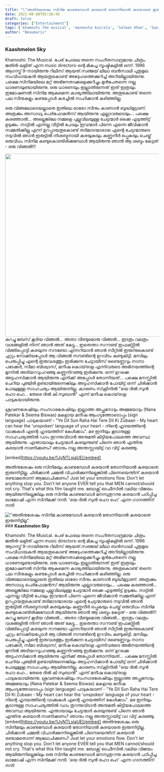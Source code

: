 ```yaml
---
title: "\"അതിനുശേഷം സിനിമ കാണുമ്പോൾ കരയാൻ തോന്നിയാൽ കരയാതെ ഇരുന്നിട്ടില്ല\""
date: 2022-08-08T05:50:45
draft: false
categories: ["Entertainment"]
tags: ['khamoshi the musical', 'maneesha koirala', 'Salman Khan', 'Sanjay Leela Bhansali']
author: "Beaumaris"
---
```


<h3 id="jsc_c_1i" class="gmql0nx0 l94mrbxd p1ri9a11 lzcic4wl aahdfvyu hzawbc8m"><span class=""><span class="nc684nl6"><strong>Kaashmelon Sky</strong></span></span></h3>
Khamoshi: The Musical. പേര് പോലെ തന്നെ സംഗീതസാന്ദ്രമായ ചിത്രം. ജതിൻ-ലളിത് എന്ന music directors-ന്റെ മികച്ച സൃഷ്ടികളിൽ ഒന്ന്. 1996 ആഗസ്ത് 9-നായിരുന്നു റിലീസ് ആയത്.സഞ്ജയ് ലീലാ ബൻസാലി പുതുമുഖ സംവിധായകൻ ആയതുകൊണ്ട് അദ്ദേഹത്തെക്കുറിച്ച് അറിയില്ലായിരുന്നു. പക്ഷെ സിനിമയിലെ മറ്റ് അഭിനേതാക്കളെക്കുറിച്ചും മുൻപേതന്നെ നല്ല ധാരണയുണ്ടായിരുന്നു. ഒരു ധാരണയും ഇല്ലാതിരുന്നത് ഇത് ഇത്രയും ഇമോഷണൽ സിനിമ ആകുമെന്ന കാര്യത്തിലായിരുന്നു. അതുകൊണ്ട് തന്നെ പല സീനുകളും കണ്ടപ്പോൾ കരച്ചിൽ സഹിക്കാൻ കഴിഞ്ഞില്ല.

ഒരു വിങ്ങലോടെയല്ലാതെ ഇതിലെ ഓരോ സീനും കാണാൻ ബുദ്ധിമുട്ടാണ്. അത്രക്കും അസാധ്യ പെർഫോമൻസ് ആയിരുന്നു എല്ലാവരുടെയും... പക്ഷെ കരഞ്ഞാൽ... അല്ലെങ്കിലേ നമ്മളെ പുല്ലുവിലയുള്ള ചേട്ടന്മാർ ഒക്കെ എടുത്തിട്ട് ഉടുക്കും. നാട്ടിൽ എന്നല്ല വീട്ടിൽ പോലും ഇവന്മാർ പിന്നെ എന്നെ ജീവിക്കാൻ സമ്മതിക്കില്ല എന്ന് ഉറപ്പായതുകൊണ്ട് തടിമാടന്മാരായ എന്റെ ചേട്ടന്മാരുടെ നടുവിൽ ഞാൻ ഇരുട്ടിൽ നിശബ്ദനായി കരയുകയും കണ്ണുനീർ ഒപ്പുകയും ചെയ്ത് ഒരുവിധം സിനിമ കണ്ടുകൊണ്ടിരിക്കുമ്പോൾ ആയിരുന്നു ഞാൻ ആ ശബ്ദം കേട്ടത് - ഒരു വിങ്ങൽ!!!

<img class="size-full wp-image-345759 aligncenter" src="https://cdn.boolokam.com/articles/2022/08/hrh.webp" alt="" width="900" height="600" />കുറച്ചു ബേസ് കൂടിയ വിങ്ങൽ... അതാ വീണ്ടുമൊരു വിങ്ങൽ... ഇടതും വലതും വശങ്ങളിൽ നിന്ന് ഞാൻ അത് കേട്ടു... ഇതെന്താ സറൗണ്ട് ഇഫക്ട്സിൽ വിങ്ങിപ്പൊട്ടി കരയുന്ന സൗണ്ടോ എന്നറിയാൻ ഞാൻ സീറ്റിൽ ഇരുന്നുകൊണ്ട് ചുറ്റും നോക്കിയപ്പോൾ ആ വിങ്ങൽ സൗണ്ടിന്റെ ഉറവിടം കണ്ടുകിട്ടി. മസിലും പെരുപ്പിച്ചു എന്റെ ഇരുവശത്തും ഇരിക്കുന്ന ചേട്ടായീസ് രണ്ടെണ്ണവും നാനാ പടേക്കർ, സീമാ ബിശ്വാസ്, മനീഷ കൊയ്‌രാള എന്നിവരുടെ അഭിനയത്തിന്റെ മുന്നിൽ അടിയറവുപറഞ്ഞു കണ്ണുനിറഞ്ഞു ഇരിക്കുന്നു.
ഒന്ന് ഉറക്കെ അട്ടഹസിക്കാൻ ആയിരുന്നു എനിക്ക് അപ്പോൾ തോന്നിയത്... പക്ഷെ മനസ്സിൽ ചെറിയ പുഞ്ചിരി ഉണ്ടായിരുന്നെങ്കിലും അട്ടഹസിക്കാൻ പോയിട്ട് ഒന്ന് ചിരിക്കാൻ പോലുമുള്ള സാഹചര്യം ആയിരുന്നില്ല. കാരണം സ്‌ക്രീനിൽ "യെ ദിൽ സുൻ രഹാ ഹെ... തേരെ ദിൽ കി സുബാൻ" എന്ന് മനീഷ കൊയ്‌രാള പാടുകയായിരുന്നു.

ശ്രവണശേഷിയും സംസാരശേഷിയും ഇല്ലാത്ത അച്ഛനോടും അമ്മയോടും (Nana Patekar &amp; Seema Biswas) മകളായ മനീഷ ആംഗ്യത്തോടൊപ്പം (sign language) പാടുകയാണ് - "Ye Dil Sun Raha Hai Tere Dil Ki Zubaan - My heart can hear the 'unspoken' language of your heart - നിന്റെ ഹൃദയത്തിന്റെ വാക്കുകൾ എന്റെ ഹൃദയത്തിന് കേൾക്കാം". മഴ ഇനിയും കൂടാനുള്ള സാഹചര്യത്തിൽ ഡാം തുറന്നുവിടാൻ അനുമതി കിട്ടിയപോലത്തെ അവസ്ഥ ആയിരുന്നു. എന്തായാലും ചേട്ടന്മാർ കരയുന്നുണ്ട് പിന്നെ ഞാൻ എന്തിനു കരയാൻ നാണിക്കണം? ഞാനും നല്ല അന്തസ്സായിട്ട് വാ വിട്ട് കരഞ്ഞു.

[embed]https://youtu.be/1JyNTLsjaUE[/embed]

അതിനുശേഷം ഒരു സിനിമയും കാണുമ്പോൾ കരയാൻ തോന്നിയാൽ കരയാതെ ഇരുന്നിട്ടില്ല. ചിരിക്കാൻ ചമ്മൽ വിചാരിക്കുന്നില്ലെങ്കിൽ പിന്നെയെന്തിന് കരയാൻ രണ്ടാമതൊന്ന് ആലോചിക്കണം? Just let your emotions flow. Don't let anything stop you. Don't let anyone EVER tell you that MEN cannot/should not cry. That's what this film taught me. ബോക്സ് ഓഫീസിൽ വലിയ വിജയം ആയിരുന്നില്ലെങ്കിലും ഒരു സിനിമ കാണുമ്പോൾ മനസുതുറന്നു കരയാൻ പഠിപ്പിച്ച ഖാമോഷി എന്ന സിനിമക്ക് നന്ദി. 'യെ ദിൽ സുൻ രഹാ ഹെ' എന്ന ഗാനത്തിന് നന്ദി


!["അതിനുശേഷം സിനിമ കാണുമ്പോൾ കരയാൻ തോന്നിയാൽ കരയാതെ ഇരുന്നിട്ടില്ല"](https://cdn.boolokam.com/articles/2022/08/hrh.webp)### **Kaashmelon Sky**

Khamoshi: The Musical. പേര് പോലെ തന്നെ സംഗീതസാന്ദ്രമായ ചിത്രം. ജതിൻ-ലളിത് എന്ന music directors-ന്റെ മികച്ച സൃഷ്ടികളിൽ ഒന്ന്. 1996 ആഗസ്ത് 9-നായിരുന്നു റിലീസ് ആയത്.സഞ്ജയ് ലീലാ ബൻസാലി പുതുമുഖ സംവിധായകൻ ആയതുകൊണ്ട് അദ്ദേഹത്തെക്കുറിച്ച് അറിയില്ലായിരുന്നു. പക്ഷെ സിനിമയിലെ മറ്റ് അഭിനേതാക്കളെക്കുറിച്ചും മുൻപേതന്നെ നല്ല ധാരണയുണ്ടായിരുന്നു. ഒരു ധാരണയും ഇല്ലാതിരുന്നത് ഇത് ഇത്രയും ഇമോഷണൽ സിനിമ ആകുമെന്ന കാര്യത്തിലായിരുന്നു. അതുകൊണ്ട് തന്നെ പല സീനുകളും കണ്ടപ്പോൾ കരച്ചിൽ സഹിക്കാൻ കഴിഞ്ഞില്ല. ഒരു വിങ്ങലോടെയല്ലാതെ ഇതിലെ ഓരോ സീനും കാണാൻ ബുദ്ധിമുട്ടാണ്. അത്രക്കും അസാധ്യ പെർഫോമൻസ് ആയിരുന്നു എല്ലാവരുടെയും... പക്ഷെ കരഞ്ഞാൽ... അല്ലെങ്കിലേ നമ്മളെ പുല്ലുവിലയുള്ള ചേട്ടന്മാർ ഒക്കെ എടുത്തിട്ട് ഉടുക്കും. നാട്ടിൽ എന്നല്ല വീട്ടിൽ പോലും ഇവന്മാർ പിന്നെ എന്നെ ജീവിക്കാൻ സമ്മതിക്കില്ല എന്ന് ഉറപ്പായതുകൊണ്ട് തടിമാടന്മാരായ എന്റെ ചേട്ടന്മാരുടെ നടുവിൽ ഞാൻ ഇരുട്ടിൽ നിശബ്ദനായി കരയുകയും കണ്ണുനീർ ഒപ്പുകയും ചെയ്ത് ഒരുവിധം സിനിമ കണ്ടുകൊണ്ടിരിക്കുമ്പോൾ ആയിരുന്നു ഞാൻ ആ ശബ്ദം കേട്ടത് - ഒരു വിങ്ങൽ!!! കുറച്ചു ബേസ് കൂടിയ വിങ്ങൽ... അതാ വീണ്ടുമൊരു വിങ്ങൽ... ഇടതും വലതും വശങ്ങളിൽ നിന്ന് ഞാൻ അത് കേട്ടു... ഇതെന്താ സറൗണ്ട് ഇഫക്ട്സിൽ വിങ്ങിപ്പൊട്ടി കരയുന്ന സൗണ്ടോ എന്നറിയാൻ ഞാൻ സീറ്റിൽ ഇരുന്നുകൊണ്ട് ചുറ്റും നോക്കിയപ്പോൾ ആ വിങ്ങൽ സൗണ്ടിന്റെ ഉറവിടം കണ്ടുകിട്ടി. മസിലും പെരുപ്പിച്ചു എന്റെ ഇരുവശത്തും ഇരിക്കുന്ന ചേട്ടായീസ് രണ്ടെണ്ണവും നാനാ പടേക്കർ, സീമാ ബിശ്വാസ്, മനീഷ കൊയ്‌രാള എന്നിവരുടെ അഭിനയത്തിന്റെ മുന്നിൽ അടിയറവുപറഞ്ഞു കണ്ണുനിറഞ്ഞു ഇരിക്കുന്നു. ഒന്ന് ഉറക്കെ അട്ടഹസിക്കാൻ ആയിരുന്നു എനിക്ക് അപ്പോൾ തോന്നിയത്... പക്ഷെ മനസ്സിൽ ചെറിയ പുഞ്ചിരി ഉണ്ടായിരുന്നെങ്കിലും അട്ടഹസിക്കാൻ പോയിട്ട് ഒന്ന് ചിരിക്കാൻ പോലുമുള്ള സാഹചര്യം ആയിരുന്നില്ല. കാരണം സ്‌ക്രീനിൽ "യെ ദിൽ സുൻ രഹാ ഹെ... തേരെ ദിൽ കി സുബാൻ" എന്ന് മനീഷ കൊയ്‌രാള പാടുകയായിരുന്നു. ശ്രവണശേഷിയും സംസാരശേഷിയും ഇല്ലാത്ത അച്ഛനോടും അമ്മയോടും (Nana Patekar & Seema Biswas) മകളായ മനീഷ ആംഗ്യത്തോടൊപ്പം (sign language) പാടുകയാണ് - "Ye Dil Sun Raha Hai Tere Dil Ki Zubaan - My heart can hear the 'unspoken' language of your heart - നിന്റെ ഹൃദയത്തിന്റെ വാക്കുകൾ എന്റെ ഹൃദയത്തിന് കേൾക്കാം". മഴ ഇനിയും കൂടാനുള്ള സാഹചര്യത്തിൽ ഡാം തുറന്നുവിടാൻ അനുമതി കിട്ടിയപോലത്തെ അവസ്ഥ ആയിരുന്നു. എന്തായാലും ചേട്ടന്മാർ കരയുന്നുണ്ട് പിന്നെ ഞാൻ എന്തിനു കരയാൻ നാണിക്കണം? ഞാനും നല്ല അന്തസ്സായിട്ട് വാ വിട്ട് കരഞ്ഞു. [embed]https://youtu.be/1JyNTLsjaUE[/embed] അതിനുശേഷം ഒരു സിനിമയും കാണുമ്പോൾ കരയാൻ തോന്നിയാൽ കരയാതെ ഇരുന്നിട്ടില്ല. ചിരിക്കാൻ ചമ്മൽ വിചാരിക്കുന്നില്ലെങ്കിൽ പിന്നെയെന്തിന് കരയാൻ രണ്ടാമതൊന്ന് ആലോചിക്കണം? Just let your emotions flow. Don't let anything stop you. Don't let anyone EVER tell you that MEN cannot/should not cry. That's what this film taught me. ബോക്സ് ഓഫീസിൽ വലിയ വിജയം ആയിരുന്നില്ലെങ്കിലും ഒരു സിനിമ കാണുമ്പോൾ മനസുതുറന്നു കരയാൻ പഠിപ്പിച്ച ഖാമോഷി എന്ന സിനിമക്ക് നന്ദി. 'യെ ദിൽ സുൻ രഹാ ഹെ' എന്ന ഗാനത്തിന് നന്ദി
